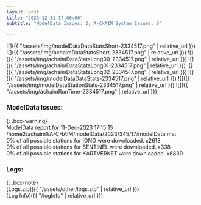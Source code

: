 ```yaml
---
layout: post
title: "2023-12-11 17:00:00"
subtitle: "ModelData Issues: 3; A-CHAIM System Issues: 0"

---
```


![]({{ "/assets/img/modelDataDataStatsShort-2334517.png" | relative_url }})
![]({{ "/assets/img/achaimDataStatsShort-2334517.png" | relative_url }})
![]({{ "/assets/img/achaimDataStatsLong00-2334517.png" | relative_url }})
![]({{ "/assets/img/achaimDataStatsLong01-2334517.png" | relative_url }})
![]({{ "/assets/img/achaimDataStatsLong02-2334517.png" | relative_url }})
![]({{ "/assets/img/modelDataDataStats-2334517.png" | relative_url }})
![]({{ "/assets/img/modelDataStationStats-2334517.png" | relative_url }})
![]({{ "/assets/img/achaimRunTime-2334517.png" | relative_url }})


### ModelData Issues:  
  
{: .box-warning}  
 ModelData report for 11-Dec-2023 17:15:15   
 /home2/achaim1/A-CHAIM/modelData/2023/345/17/modelData.mat   
 0% of all possible stations for IONO were downloaded. x2618   
 0% of all possible stations for SENTINEL were downloaded. x338   
 0% of all possible stations for KARTVERKET were downloaded. x6839   
  


### Logs:  
  
{: .box-note}  
[Logs.zip]({{ "/assets/other/logs.zip" | relative_url }})  
[Log Info]({{ "/logInfo" | relative_url }})  
